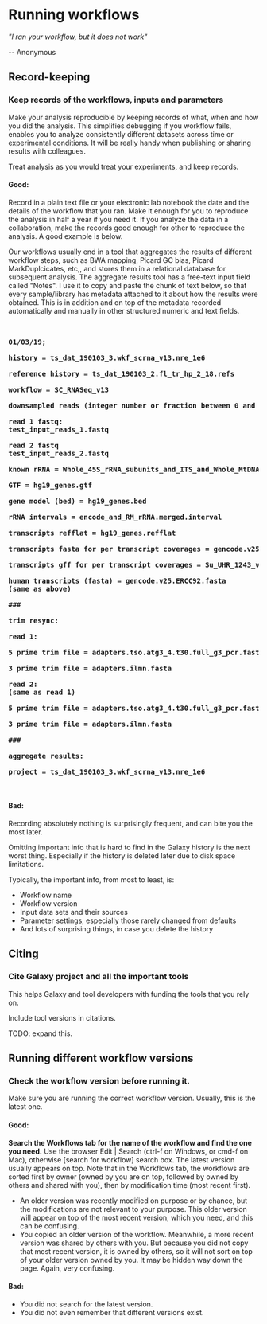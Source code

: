 # Running workflows

*"I ran your workflow, but it does not work"*

\-- Anonymous

## Record-keeping
### Keep records of the workflows, inputs and parameters

Make your analysis reproducible by keeping records of what, when and how you did the analysis. This simplifies debugging if you workflow fails, enables you to analyze consistently different datasets across time or experimental conditions. It will be really handy when publishing or sharing results with colleagues.

Treat analysis as you would treat your experiments, and keep records.

#### Good:

Record in a plain text file or your electronic lab notebook the date and the details of the workflow that you ran. Make it enough for you to reproduce the analysis in half a year if you need it. If you analyze the data in a collaboration, make the records good enough for other to reproduce the analysis. A good example is below.

Our workflows usually end in a tool that aggregates the results of different workflow steps, such as BWA mapping, Picard GC bias, Picard MarkDuplcicates, etc,, and stores them in a relational database for subsequent analysis. The aggregate results tool has a free-text input field called "Notes". I use it to copy and paste the chunk of text below, so that every sample/library has metadata attached to it about how the results were obtained. This is in addition and on top of the metadata recorded automatically and manually in other structured numeric and text fields. 

<pre>
<b>

01/03/19;

history = ts_dat_190103_3.wkf_scrna_v13.nre_1e6

reference history = ts_dat_190103_2.fl_tr_hp_2_18.refs

workflow = SC_RNASeq_v13

downsampled reads (integer number or fraction between 0 and 1) = 1e6

read 1 fastq:
test_input_reads_1.fastq

read 2 fastq
test_input_reads_2.fastq

known rRNA = Whole_45S_rRNA_subunits_and_ITS_and_Whole_MtDNA.fasta

GTF = hg19_genes.gtf

gene model (bed) = hg19_genes.bed

rRNA intervals = encode_and_RM_rRNA.merged.interval

transcripts refflat = hg19_genes.refflat

transcripts fasta for per transcript coverages = gencode.v25.ERCC92.fasta

transcripts gff for per transcript coverages = Su_UHR_1243_v2.gff3

human transcripts (fasta) = gencode.v25.ERCC92.fasta
(same as above)

###

trim resync:

read 1:

5 prime trim file = adapters.tso.atg3_4.t30.full_g3_pcr.fasta

3 prime trim file = adapters.ilmn.fasta

read 2:
(same as read 1)

5 prime trim file = adapters.tso.atg3_4.t30.full_g3_pcr.fasta

3 prime trim file = adapters.ilmn.fasta

###

aggregate results:

project = ts_dat_190103_3.wkf_scrna_v13.nre_1e6

</b>
</pre>

#### Bad:

Recording absolutely nothing is surprisingly frequent, and can bite
you the most later.

Omitting important info that is hard to find in the Galaxy history is the next worst thing. Especially if the history is deleted later due to disk space limitations.

Typically, the important info, from most to least, is:

- Workflow name
- Workflow version
- Input data sets and their sources
- Parameter settings, especially those rarely changed from defaults
- And lots of surprising things, in case you delete the history

## Citing
### Cite Galaxy project and all the important tools

This helps Galaxy and tool developers with funding the tools that you rely on.

Include tool versions in citations.

TODO: expand this.

## Running different workflow versions
### Check the workflow version before running it.

Make sure you are running the correct workflow version. Usually, this is the latest one.

#### Good:

**Search the Workflows tab for the name of the workflow and find the one you need.** Use the browser Edit | Search (ctrl-f on Windows, or cmd-f on Mac), otherwise [search for workflow] search box. The latest version usually appears on top. Note that in the Workflows tab, the workflows are sorted first by owner (owned by you are on top, followed by owned by others and shared with you), then by modification time (most recent first).

- An older version was recently modified on purpose or by chance, but the modifications are not relevant to your purpose. This older version will appear on top of the most recent version, which you need, and this can be confusing.
- You copied an older version of the workflow. Meanwhile, a more recent version was shared by others with you. But because you did not copy that most recent version, it is owned by others, so it will not sort on top of your older version owned by you. It may be hidden way down the page. Again, very confusing.

#### Bad:

- You did not search for the latest version.
- You did not even remember that different versions exist.
